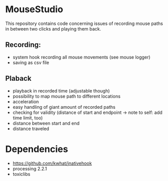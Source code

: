 MouseStudio
===========

This repository contains code concerning issues of recording mouse paths in between two clicks and playing them back.

## Recording:
- system hook recording all mouse movements (see mouse logger)
- saving as csv file

## Plaback
- playback in recorded time (adjustable though)
- possibility to map mouse path to different locations
- acceleration
- easy handling of giant amount of recorded paths
- checking for validity (distance of start and endpoint -> note to self: add time limit, too)
- distance between start and end
- distance traveled

# Dependencies
- https://github.com/kwhat/jnativehook
- processing 2.2.1
- toxiclibs
